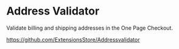 Address Validator
=================
Validate billing and shipping addresses in the One Page Checkout. 

https://github.com/ExtensionsStore/Addressvalidator